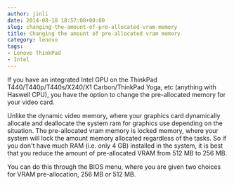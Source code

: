 ```yaml
---
author: jinli
date: 2014-08-18 18:57:08+00:00
slug: changing-the-amount-of-pre-allocated-vram-memory
title: Changing the amount of pre-allocated vram memory
category: lenovo
tags:
- Lenovo ThinkPad
- Intel
---
```

If you have an integrated Intel GPU on the ThinkPad T440/T440p/T440s/X240/X1 Carbon/ThinkPad Yoga, etc (anything with Haswell CPU), you have the option to change the pre-allocated memory for your video card.

Unlike the dynamic video memory, where your graphics card dynamically allocate and deallocate the system ram for graphics use depending on the situation. The pre-allocated vram memory is locked memory, where your system will lock the amount memory allocated regardless of the tasks. So if you don't have much RAM (i.e. only 4 GB) installed in the system, it is best that you reduce the amount of pre-allocated VRAM from 512 MB to 256 MB.

You can do this through the BIOS menu, where you are given two choices for VRAM pre-allocation, 256 MB or 512 MB.




